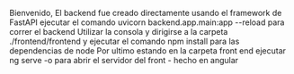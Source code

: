 Bienvenido, El backend fue creado directamente usando el framework de FastAPI
ejecutar el comando uvicorn backend.app.main:app --reload para correr el backend
Utilizar la consola y dirigirse a la carpeta ./frontend/frontend y ejecutar el comando npm install para las dependencias de node
Por ultimo estando en la carpeta front end ejecutar ng serve -o para abrir el servidor del front - hecho en angular
